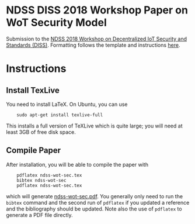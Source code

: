 # NDSS DISS 2018 Workshop Paper on WoT Security Model
Submission to the 
[NDSS 2018 Workshop on Decentralized IoT Security and Standards (DISS)](https://www.ndss-symposium.org/ndss2018/cfp-ndss2018-diss/).
Formatting follows the template and instructions 
[here](https://www.ndss-symposium.org/ndss2018/ndss-2018-templates/).

# Instructions
## Install TexLive
You need to install LaTeX.  On Ubuntu, you can use
```
    sudo apt-get install texlive-full
```
This installs a full version of TeXLive which is quite large;
you will need at least 3GB of free disk space.

## Compile Paper
After installation, you will be able to compile the paper with
```
    pdflatex ndss-wot-sec.tex
    bibtex ndss-wot-sec
    pdflatex ndss-wot-sec.tex
```
which will generate [ndss-wot-sec.pdf](ndss-wot-sec.pdf).
You generally only need to run the `bibtex` command and the second run
of `pdflatex` if you updated a reference and the bibliography should be 
updated.  Note also the use of `pdflatex` to generate a PDF file
directly.
